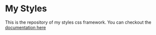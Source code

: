 # My Styles

This is the repository of my styles css framework.
You can checkout the [documentation here](https://my-style.netlify.app/)

